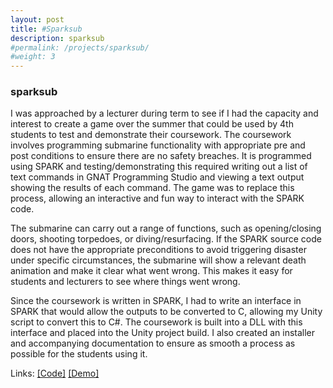 ```yaml
---
layout: post
title: #Sparksub
description: sparksub
#permalink: /projects/sparksub/
#weight: 3
---
```

### sparksub ###

I was approached by a lecturer during term to see if I had the capacity and interest to create a game over the summer that could be used by 4th students to test and demonstrate their coursework. The coursework involves programming submarine functionality with appropriate pre and post conditions to ensure there are no safety breaches. It is programmed using SPARK and testing/demonstrating this required writing out a list of text commands in GNAT Programming Studio and viewing a text output showing the results of each command. The game was to replace this process, allowing an interactive and fun way to interact with the SPARK code.

The submarine can carry out a range of functions, such as opening/closing doors, shooting torpedoes, or diving/resurfacing. If the SPARK source code does not have the appropriate preconditions to avoid triggering disaster under specific circumstances, the submarine will show a relevant death animation and make it clear what went wrong. This makes it easy for students and lecturers to see where things went wrong.

Since the coursework is written in SPARK, I had to write an interface in SPARK that would allow the outputs to be converted to C, allowing my Unity script to convert this to C#. The coursework is built into a DLL with this interface and placed into the Unity project build. I also created an installer and accompanying documentation to ensure as smooth a process as possible for the students using it.

Links: 
[\[Code\]](https://github.com/bmgamedev/SparkSub)
[\[Demo\]](https://youtu.be/M75ososC8bY)